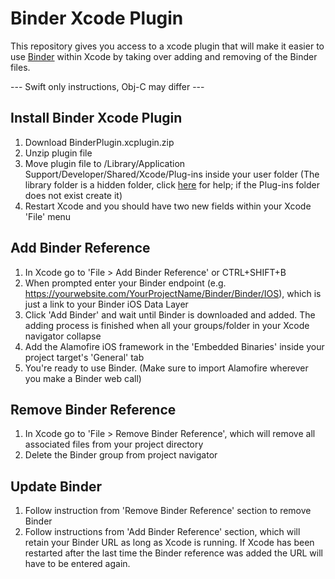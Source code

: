 # Binder Xcode Plugin
This repository gives you access to a xcode plugin that will make it easier to use [Binder](https://www.nuget.org/packages/Binder/) within Xcode by taking over adding and removing of the Binder files.

--- Swift only instructions, Obj-C may differ ---

## Install Binder Xcode Plugin
1. Download BinderPlugin.xcplugin.zip
2. Unzip plugin file
3. Move plugin file to /Library/Application Support/Developer/Shared/Xcode/Plug-ins inside your user folder (The library folder is a hidden folder, click [here](http://www.wikihow.com/Show-Hidden-Files-and-Folders-on-Mac-OS-X) for help; if the Plug-ins folder does not exist create it)
4. Restart Xcode and you should have two new fields within your Xcode 'File' menu

## Add Binder Reference
1. In Xcode go to 'File > Add Binder Reference' or CTRL+SHIFT+B
2. When prompted enter your Binder endpoint (e.g. https://yourwebsite.com/YourProjectName/Binder/Binder/IOS), which is just a link to your Binder iOS Data Layer
3. Click 'Add Binder' and wait until Binder is downloaded and added. The adding process is finished when all your groups/folder in your Xcode navigator collapse
4. Add the Alamofire iOS framework in the 'Embedded Binaries' inside your project target's 'General' tab
5. You're ready to use Binder. (Make sure to import Alamofire wherever you make a Binder web call)

## Remove Binder Reference 
1. In Xcode go to 'File > Remove Binder Reference', which will remove all associated files from your project directory
2. Delete the Binder group from project navigator

## Update Binder
1. Follow instruction from 'Remove Binder Reference' section to remove Binder
2. Follow instructions from 'Add Binder Reference' section, which will retain your Binder URL as long as Xcode is running. If Xcode has been restarted after the last time the Binder reference was added the URL will have to be entered again.
